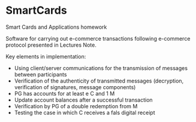 # SmartCards
Smart Cards and Applications homework

Software for carrying out e-commerce transactions following e-commerce protocol presented in Lectures Note.

Key elements in implementation:
- Using client/server communications for the transmission of messages between participants
- Verification of the authenticity of transmitted messages (decryption, verification of signatures, message components)
- PG has accounts for at least e C and 1 M
- Update account balances after a successful transaction
- Verification by PG of a double redemption from M
- Testing the case in which C receives a fals digital receipt
